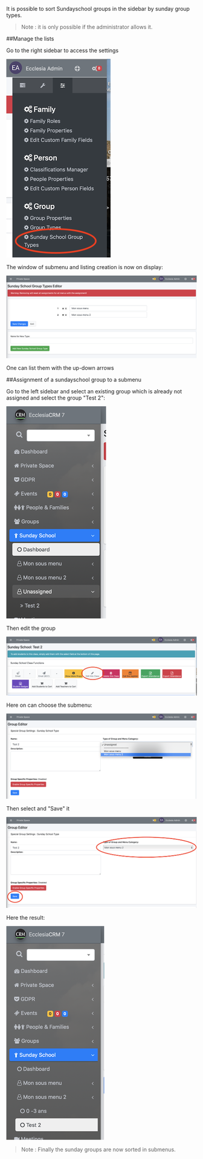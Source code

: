 It is possible to sort Sundayschool groups in the sidebar by sunday group types.

> Note : it is only possible if the administrator allows it.

##Manage the lists

Go to the right sidebar to access the settings

![Screenshot](../../img/sundayschool/sundayschoolMenuSettings1.png)

The window of submenu and listing creation is now on display:

![Screenshot](../../img/sundayschool/sundayschoolMenuSettings2.png)

One can list them with the up-down arrows

##Assignment of a sundayschool group to a submenu

Go to the left sidebar and select an existing group which is already not assigned and select the group "Test 2":

![Screenshot](../../img/sundayschool/sundayschoolMenuAdd1.png)

Then edit the group

![Screenshot](../../img/sundayschool/sundayschoolMenuAdd2.png)

Here on can choose the submenu:

![Screenshot](../../img/sundayschool/sundayschoolMenuAdd3.png)

Then select and "Save" it

![Screenshot](../../img/sundayschool/sundayschoolMenuAdd4.png)

Here the result:

![Screenshot](../../img/sundayschool/sundayschoolMenuAdd5.png)


> Note :
> Finally the sunday groups are now sorted in submenus.



